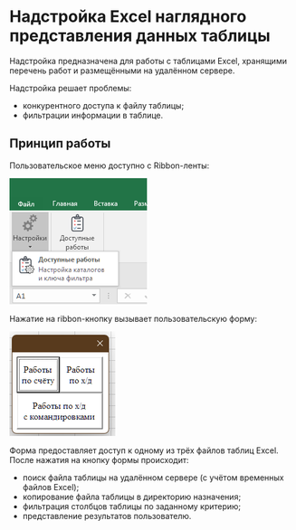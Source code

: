 # Надстройка Excel наглядного представления данных таблицы

Надстройка предназначена для работы с таблицами Excel, хранящими перечень работ и размещёнными на удалённом сервере.

Надстройка решает проблемы:
- конкурентного доступа к файлу таблицы;
- фильтрации информации в таблице.

## Принцип работы
Пользовательское меню доступно с Ribbon-ленты:

![Title](https://github.com/akolodka/VBA/blob/main/resources/WorkContracts_RibbonNew.png)

Нажатие на ribbon-кнопку вызывает пользовательскую форму:

![Title](https://github.com/akolodka/VBA/blob/main/resources/worContracts_main.png)

Форма предоставляет доступ к одному из трёх файлов таблиц Excel.
После нажатия на кнопку формы происходит:
- поиск файла таблицы на удалённом сервере (с учётом временных файлов Excel);
- копирование файла таблицы в директорию назначения;
- фильтрация столбцов таблицы по заданному критерию;
- представление результатов пользователю.

